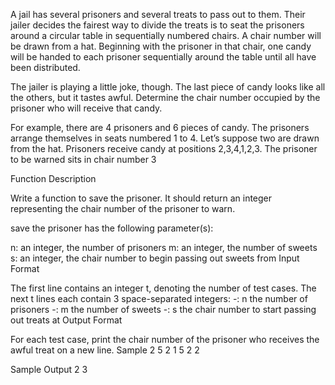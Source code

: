 A jail has several prisoners and several treats to pass out to them. Their jailer decides the fairest way to divide the treats is to seat the prisoners around a circular table in sequentially numbered chairs. A chair number will be drawn from a hat. Beginning with the prisoner in that chair, one candy will be handed to each prisoner sequentially around the table until all have been distributed.

The jailer is playing a little joke, though. The last piece of candy looks like all the others, but it tastes awful. Determine the chair number occupied by the prisoner who will receive that candy.

For example, there are 4 prisoners and 6 pieces of candy. The prisoners arrange themselves in seats numbered 1 to 4. Let’s suppose two are drawn from the hat. Prisoners receive candy at positions 2,3,4,1,2,3. The prisoner to be warned sits in chair number 3

Function Description

Write a function to save the prisoner. It should return an integer representing the chair number of the prisoner to warn.

save the prisoner has the following parameter(s):

n: an integer, the number of prisoners
m: an integer, the number of sweets
s: an integer, the chair number to begin passing out sweets from
Input Format

The first line contains an integer t, denoting the number of test cases.
The next t lines each contain 3 space-separated integers:
-: n the number of prisoners
-: m the number of sweets
-: s the chair number to start passing out treats at
Output Format

For each test case, print the chair number of the prisoner who receives the awful treat on a new line.
Sample
2
5 2 1
5 2 2

Sample Output
2
3